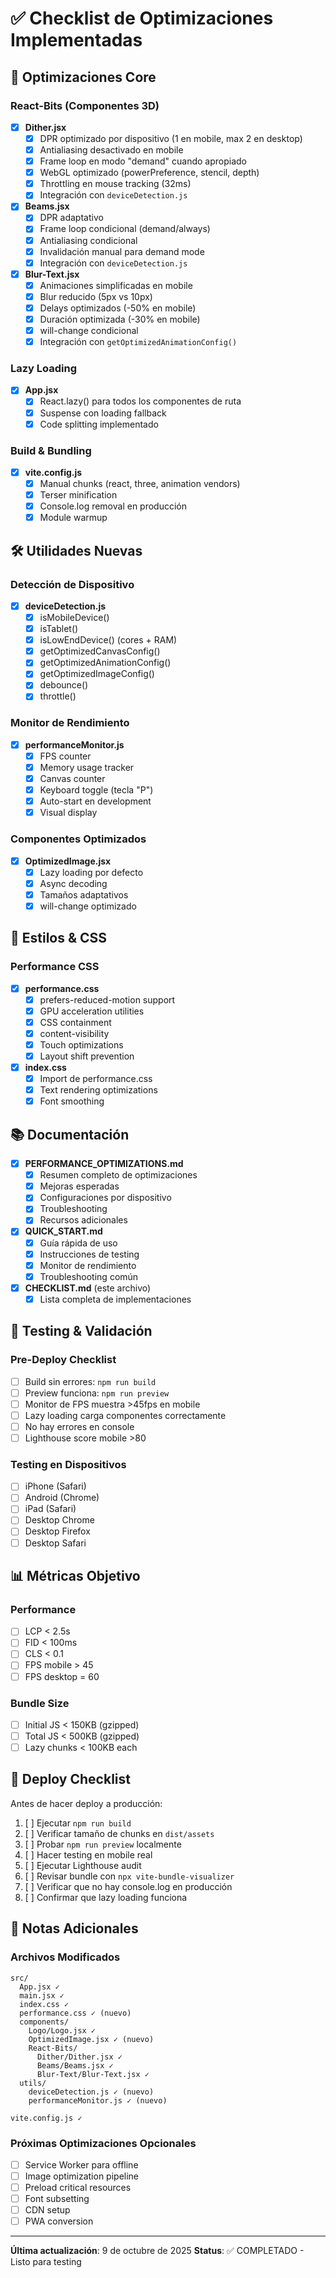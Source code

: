 # ✅ Checklist de Optimizaciones Implementadas

## 🎯 Optimizaciones Core

### React-Bits (Componentes 3D)
- [x] **Dither.jsx**
  - [x] DPR optimizado por dispositivo (1 en mobile, max 2 en desktop)
  - [x] Antialiasing desactivado en mobile
  - [x] Frame loop en modo "demand" cuando apropiado
  - [x] WebGL optimizado (powerPreference, stencil, depth)
  - [x] Throttling en mouse tracking (32ms)
  - [x] Integración con `deviceDetection.js`

- [x] **Beams.jsx**
  - [x] DPR adaptativo
  - [x] Frame loop condicional (demand/always)
  - [x] Antialiasing condicional
  - [x] Invalidación manual para demand mode
  - [x] Integración con `deviceDetection.js`

- [x] **Blur-Text.jsx**
  - [x] Animaciones simplificadas en mobile
  - [x] Blur reducido (5px vs 10px)
  - [x] Delays optimizados (-50% en mobile)
  - [x] Duración optimizada (-30% en mobile)
  - [x] will-change condicional
  - [x] Integración con `getOptimizedAnimationConfig()`

### Lazy Loading
- [x] **App.jsx**
  - [x] React.lazy() para todos los componentes de ruta
  - [x] Suspense con loading fallback
  - [x] Code splitting implementado

### Build & Bundling
- [x] **vite.config.js**
  - [x] Manual chunks (react, three, animation vendors)
  - [x] Terser minification
  - [x] Console.log removal en producción
  - [x] Module warmup

## 🛠️ Utilidades Nuevas

### Detección de Dispositivo
- [x] **deviceDetection.js**
  - [x] isMobileDevice()
  - [x] isTablet()
  - [x] isLowEndDevice() (cores + RAM)
  - [x] getOptimizedCanvasConfig()
  - [x] getOptimizedAnimationConfig()
  - [x] getOptimizedImageConfig()
  - [x] debounce()
  - [x] throttle()

### Monitor de Rendimiento
- [x] **performanceMonitor.js**
  - [x] FPS counter
  - [x] Memory usage tracker
  - [x] Canvas counter
  - [x] Keyboard toggle (tecla "P")
  - [x] Auto-start en development
  - [x] Visual display

### Componentes Optimizados
- [x] **OptimizedImage.jsx**
  - [x] Lazy loading por defecto
  - [x] Async decoding
  - [x] Tamaños adaptativos
  - [x] will-change optimizado

## 🎨 Estilos & CSS

### Performance CSS
- [x] **performance.css**
  - [x] prefers-reduced-motion support
  - [x] GPU acceleration utilities
  - [x] CSS containment
  - [x] content-visibility
  - [x] Touch optimizations
  - [x] Layout shift prevention

- [x] **index.css**
  - [x] Import de performance.css
  - [x] Text rendering optimizations
  - [x] Font smoothing

## 📚 Documentación

- [x] **PERFORMANCE_OPTIMIZATIONS.md**
  - [x] Resumen completo de optimizaciones
  - [x] Mejoras esperadas
  - [x] Configuraciones por dispositivo
  - [x] Troubleshooting
  - [x] Recursos adicionales

- [x] **QUICK_START.md**
  - [x] Guía rápida de uso
  - [x] Instrucciones de testing
  - [x] Monitor de rendimiento
  - [x] Troubleshooting común

- [x] **CHECKLIST.md** (este archivo)
  - [x] Lista completa de implementaciones

## 🧪 Testing & Validación

### Pre-Deploy Checklist
- [ ] Build sin errores: `npm run build`
- [ ] Preview funciona: `npm run preview`
- [ ] Monitor de FPS muestra >45fps en mobile
- [ ] Lazy loading carga componentes correctamente
- [ ] No hay errores en console
- [ ] Lighthouse score mobile >80

### Testing en Dispositivos
- [ ] iPhone (Safari)
- [ ] Android (Chrome)
- [ ] iPad (Safari)
- [ ] Desktop Chrome
- [ ] Desktop Firefox
- [ ] Desktop Safari

## 📊 Métricas Objetivo

### Performance
- [ ] LCP < 2.5s
- [ ] FID < 100ms
- [ ] CLS < 0.1
- [ ] FPS mobile > 45
- [ ] FPS desktop = 60

### Bundle Size
- [ ] Initial JS < 150KB (gzipped)
- [ ] Total JS < 500KB (gzipped)
- [ ] Lazy chunks < 100KB each

## 🚀 Deploy Checklist

Antes de hacer deploy a producción:

1. [ ] Ejecutar `npm run build`
2. [ ] Verificar tamaño de chunks en `dist/assets`
3. [ ] Probar `npm run preview` localmente
4. [ ] Hacer testing en mobile real
5. [ ] Ejecutar Lighthouse audit
6. [ ] Revisar bundle con `npx vite-bundle-visualizer`
7. [ ] Verificar que no hay console.log en producción
8. [ ] Confirmar que lazy loading funciona

## 📝 Notas Adicionales

### Archivos Modificados
```
src/
  App.jsx ✓
  main.jsx ✓
  index.css ✓
  performance.css ✓ (nuevo)
  components/
    Logo/Logo.jsx ✓
    OptimizedImage.jsx ✓ (nuevo)
    React-Bits/
      Dither/Dither.jsx ✓
      Beams/Beams.jsx ✓
      Blur-Text/Blur-Text.jsx ✓
  utils/
    deviceDetection.js ✓ (nuevo)
    performanceMonitor.js ✓ (nuevo)

vite.config.js ✓
```

### Próximas Optimizaciones Opcionales
- [ ] Service Worker para offline
- [ ] Image optimization pipeline
- [ ] Preload critical resources
- [ ] Font subsetting
- [ ] CDN setup
- [ ] PWA conversion

---

**Última actualización**: 9 de octubre de 2025
**Status**: ✅ COMPLETADO - Listo para testing
